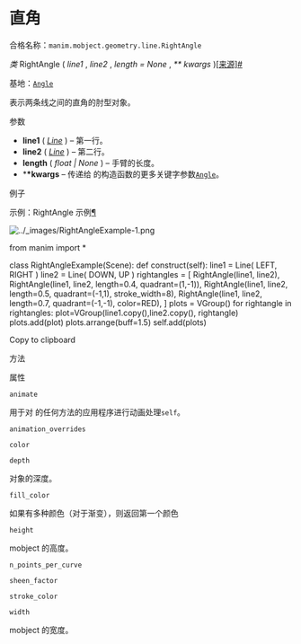 # 直角

合格名称：`manim.mobject.geometry.line.RightAngle`

_类_ RightAngle ( _line1_ , _line2_ , _length = None_ , _\*\* kwargs_ )[\[来源\]](../_modules/manim/mobject/geometry/line.html#RightAngle)[#](#manim.mobject.geometry.line.RightAngle "此定义的固定链接")

基地：[`Angle`](manim.mobject.geometry.line.Angle.html#manim.mobject.geometry.line.Angle "manim.mobject.geometry.line.Angle")

表示两条线之间的直角的肘型对象。

参数

- **line1** ( [_Line_](manim.mobject.geometry.line.Line.html#manim.mobject.geometry.line.Line "manim.mobject.geometry.line.Line") ) – 第一行。
- **line2** ( [_Line_](manim.mobject.geometry.line.Line.html#manim.mobject.geometry.line.Line "manim.mobject.geometry.line.Line") ) – 第二行。
- **length** ( _float_ _|_ _None_ ) – 手臂的长度。
- \***\*kwargs** – 传递给 的构造函数的更多关键字参数[`Angle`](manim.mobject.geometry.line.Angle.html#manim.mobject.geometry.line.Angle "manim.mobject.geometry.line.Angle")。

例子

示例：RightAngle 示例[¶](#rightangleexample)

![../_images/RightAngleExample-1.png](../_images/RightAngleExample-1.png)

from manim import \*

class RightAngleExample(Scene):
def construct(self):
line1 = Line( LEFT, RIGHT )
line2 = Line( DOWN, UP )
rightangles = \[
RightAngle(line1, line2),
RightAngle(line1, line2, length=0.4, quadrant=(1,-1)),
RightAngle(line1, line2, length=0.5, quadrant=(-1,1), stroke_width=8),
RightAngle(line1, line2, length=0.7, quadrant=(-1,-1), color=RED),
\]
plots = VGroup()
for rightangle in rightangles:
plot=VGroup(line1.copy(),line2.copy(), rightangle)
plots.add(plot)
plots.arrange(buff=1.5)
self.add(plots)

Copy to clipboard

方法

属性

`animate`

用于对 的任何方法的应用程序进行动画处理`self`。

`animation_overrides`

`color`

`depth`

对象的深度。

`fill_color`

如果有多种颜色（对于渐变），则返回第一个颜色

`height`

mobject 的高度。

`n_points_per_curve`

`sheen_factor`

`stroke_color`

`width`

mobject 的宽度。
